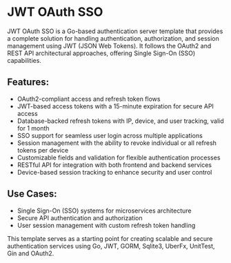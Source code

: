 # JWT OAuth SSO
JWT OAuth SSO is a Go-based authentication server template that provides a complete solution for handling authentication, authorization, and session management using JWT (JSON Web Tokens). It follows the OAuth2 and REST API architectural approaches, offering Single Sign-On (SSO) capabilities.

## Features:
* OAuth2-compliant access and refresh token flows
* JWT-based access tokens with a 15-minute expiration for secure API access
* Database-backed refresh tokens with IP, device, and user tracking, valid for 1 month
* SSO support for seamless user login across multiple applications
* Session management with the ability to revoke individual or all refresh tokens per device
* Customizable fields and validation for flexible authentication processes
* RESTful API for integration with both frontend and backend services
* Device-based session tracking to enhance security and user control

## Use Cases:
* Single Sign-On (SSO) systems for microservices architecture
* Secure API authentication and authorization
* User session management with custom refresh token handling

This template serves as a starting point for creating scalable and secure authentication services using Go, JWT, GORM, Sqlite3, UberFx, UnitTest, Gin and OAuth2.